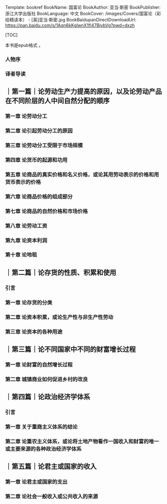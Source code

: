 Template: bookref
BookName: 国富论
BookAuthor: 亚当·斯密
BookPublisher: 浙江大学出版社
BookLanguage: 中文
BookCover: /images/Covers/国富论（彩绘精读本） - [英]亚当·斯密.jpg
BookBaidupanDirectDownloadUrl: https://pan.baidu.com/s/1Aqn6kKgIwnX1fI47BjybVg?pwd=dxzh 



[TOC]

本书是epub格式 。



### 人物序
### 译者导读
## ｜第一篇｜论劳动生产力提高的原因，以及论劳动产品在不同阶层的人中间自然分配的顺序
### 第一章 论劳动分工
### 第二章 论引起劳动分工的原因
### 第三章 论劳动分工受限于市场规模
### 第四章 论货币的起源和功用
### 第五章 论商品的真实价格和名义价格，或论其用劳动表示的价格和用货币表示的价格
### 第六章 论商品价格的组成部分
### 第七章 论商品的自然价格和市场价格
### 第八章 论劳动工资
### 第九章 论资本利润
### 第十章 论地租
## ｜第二篇｜论存货的性质、积累和使用
### 引言
### 第一章 论存货的分类
### 第二章 论资本积累，或论生产性与非生产性劳动
### 第三章 论资本的各种用途
## ｜第三篇｜论不同国家中不同的财富增长过程
### 第一章 论财富的自然增长过程
### 第二章 城镇商业如何促进乡村的改良
## ｜第四篇｜论政治经济学体系
### 引言
### 第一章 关于重商主义体系的结论
### 第二章 论重农主义体系，或论将土地产物看作一国收入和财富的唯一或主要来源的各种政治经济学体系
## ｜第五篇｜论君主或国家的收入
### 第一章 论君主或国家的支出
### 第二章 论社会一般收入或公共收入的来源